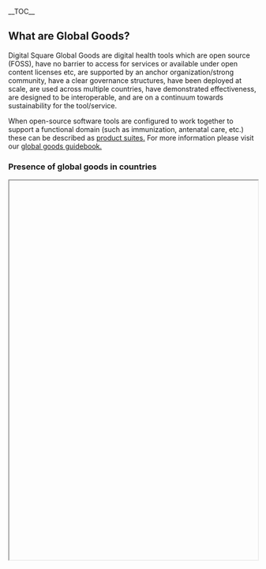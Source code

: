 \_\_TOC\_\_

## What are Global Goods?

Digital Square Global Goods are digital health tools which are open
source (FOSS), have no barrier to access for services or available under
open content licenses etc, are supported by an anchor
organization/strong community, have a clear governance structures, have
been deployed at scale, are used across multiple countries, have
demonstrated effectiveness, are designed to be interoperable, and are on
a continuum towards sustainability for the tool/service.

When open-source software tools are configured to work together to
support a functional domain (such as immunization, antenatal care, etc.)
these can be described as
<a href="What_are_Product_Suites" class="wikilink"
title="product suites.">product suites.</a> For more information please
visit our [global goods
guidebook.](https://globalgoodsguidebook.org/about/)

### Presence of global goods in countries

<iframe key="gg_mapping" path="t/DigitalSquare/views/MappingofGlobalGoods/MappingofGlobalGoods?%3Aembed=y" width='100%' height='768'/>

## Global Goods vs DPGs

Digital Square Global Goods are a collection of Digital Public Goods
that are focused on health, are impactful, scalable and adaptable to
different countries and contexts, strive for interoperability and are
designed for use primarily in low and middle income country (LMIC)
settings.

In short, all Global Goods are Digital Public Goods, but not all Digital
Public Goods are Global Goods.

For a detailed explanation please see
<a href="Digital_Square_Global_Goods_and_Digital_Public_Goods"
class="wikilink"
title="Digital Square Global Goods and Digital Public Goods">Digital
Square Global Goods and Digital Public Goods</a>

## Types of Global Goods

View our Active Global Goods
<a href="Active_Global_Goods" class="wikilink" title="here.">here.</a>

## How to become a Global Good

Read more on how to become a global good
<a href="Becoming_a_Global_Good" class="wikilink"
title="here.">here.</a>

## Shelf Readiness & Maturity Model

The term "shelf readiness" stems from the need to ensure that digital
health global goods, particularly software, are ready to be deployed as
stand-alone products which meet the primary data use needs of a tool.
Shelf readiness aims to allow implementers and decision makers to have a
higher level of confidence in the solutions as they would be well
presented in their product information, ability to perform desired
functions as well as interoperability workflows / metadata
synchronizations and deployment aspects, to name a few areas.

Digital Square funds a maturity model baseline assessments and
reassessments of global goods

Read more about <a href="Shelf_Readiness" class="wikilink"
title="Shelf Readiness.">Shelf Readiness.</a>

Read more about our <a href="Global_Goods_Maturity" class="wikilink"
title="Maturity Model.">Maturity Model.</a>

## How Digital Square supports Global Goods

Digital Square partners with innovators and funders to increase the
availability, adaptability, and maturity of high-quality software,
service, and content options for countries, thereby supporting an
ecosystem of choice.
<a href="How_Digital_Square_supports_Global_Goods" class="wikilink"
title="Find out more ">Find out more </a>

## The Testing Harness

Digital Square has supported the development of a test harness and
testing framework that will facilitate testing the conformance of
technologies to the OpenHIE Architecture specification and health and
data content, as specified by WHO SMART Guidelines. This testing
solution will be leveraged by anyone wanting to test compliance of
digital health solutions to WHO SMART Guidelines compliance requirements
and/or their own defined requirements.

<a href="OpenHIE_Testing_Harness_and_Test_Framework" class="wikilink"
title="Find out more here">Find out more here</a>
